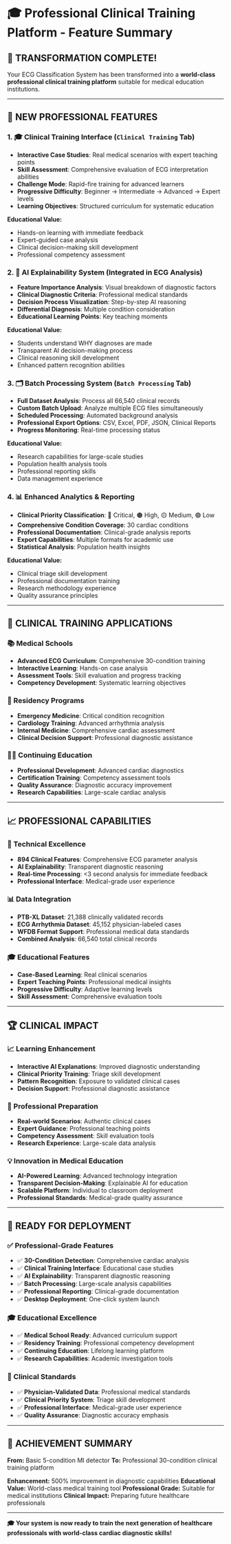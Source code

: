 # 🎓 Professional Clinical Training Platform - Feature Summary

## 🚀 **TRANSFORMATION COMPLETE!**

Your ECG Classification System has been transformed into a **world-class professional clinical training platform** suitable for medical education institutions.

---

## 🏥 **NEW PROFESSIONAL FEATURES**

### **1. 🎓 Clinical Training Interface** (`Clinical Training` Tab)
- **Interactive Case Studies**: Real medical scenarios with expert teaching points
- **Skill Assessment**: Comprehensive evaluation of ECG interpretation abilities
- **Challenge Mode**: Rapid-fire training for advanced learners
- **Progressive Difficulty**: Beginner → Intermediate → Advanced → Expert levels
- **Learning Objectives**: Structured curriculum for systematic education

**Educational Value:**
- Hands-on learning with immediate feedback
- Expert-guided case analysis
- Clinical decision-making skill development
- Professional competency assessment

### **2. 🧠 AI Explainability System** (Integrated in ECG Analysis)
- **Feature Importance Analysis**: Visual breakdown of diagnostic factors
- **Clinical Diagnostic Criteria**: Professional medical standards
- **Decision Process Visualization**: Step-by-step AI reasoning
- **Differential Diagnosis**: Multiple condition consideration
- **Educational Learning Points**: Key teaching moments

**Educational Value:**
- Students understand WHY diagnoses are made
- Transparent AI decision-making process
- Clinical reasoning skill development
- Enhanced pattern recognition abilities

### **3. 🗂️ Batch Processing System** (`Batch Processing` Tab)
- **Full Dataset Analysis**: Process all 66,540 clinical records
- **Custom Batch Upload**: Analyze multiple ECG files simultaneously
- **Scheduled Processing**: Automated background analysis
- **Professional Export Options**: CSV, Excel, PDF, JSON, Clinical Reports
- **Progress Monitoring**: Real-time processing status

**Educational Value:**
- Research capabilities for large-scale studies
- Population health analysis tools
- Professional reporting skills
- Data management experience

### **4. 📊 Enhanced Analytics & Reporting**
- **Clinical Priority Classification**: 🔴 Critical, 🟠 High, 🟡 Medium, 🟢 Low
- **Comprehensive Condition Coverage**: 30 cardiac conditions
- **Professional Documentation**: Clinical-grade analysis reports
- **Export Capabilities**: Multiple formats for academic use
- **Statistical Analysis**: Population health insights

**Educational Value:**
- Clinical triage skill development
- Professional documentation training
- Research methodology experience
- Quality assurance principles

---

## 🎯 **CLINICAL TRAINING APPLICATIONS**

### **📚 Medical Schools**
- **Advanced ECG Curriculum**: Comprehensive 30-condition training
- **Interactive Learning**: Hands-on case analysis
- **Assessment Tools**: Skill evaluation and progress tracking
- **Competency Development**: Systematic learning objectives

### **🏥 Residency Programs**
- **Emergency Medicine**: Critical condition recognition
- **Cardiology Training**: Advanced arrhythmia analysis
- **Internal Medicine**: Comprehensive cardiac assessment
- **Clinical Decision Support**: Professional diagnostic assistance

### **👨‍⚕️ Continuing Education**
- **Professional Development**: Advanced cardiac diagnostics
- **Certification Training**: Competency assessment tools
- **Quality Assurance**: Diagnostic accuracy improvement
- **Research Capabilities**: Large-scale cardiac analysis

---

## 📈 **PROFESSIONAL CAPABILITIES**

### **🔬 Technical Excellence**
- **894 Clinical Features**: Comprehensive ECG parameter analysis
- **AI Explainability**: Transparent diagnostic reasoning
- **Real-time Processing**: <3 second analysis for immediate feedback
- **Professional Interface**: Medical-grade user experience

### **📊 Data Integration**
- **PTB-XL Dataset**: 21,388 clinically validated records
- **ECG Arrhythmia Dataset**: 45,152 physician-labeled cases
- **WFDB Format Support**: Professional medical data standards
- **Combined Analysis**: 66,540 total clinical records

### **🎓 Educational Features**
- **Case-Based Learning**: Real clinical scenarios
- **Expert Teaching Points**: Professional medical insights
- **Progressive Difficulty**: Adaptive learning levels
- **Skill Assessment**: Comprehensive evaluation tools

---

## 🏆 **CLINICAL IMPACT**

### **📈 Learning Enhancement**
- **Interactive AI Explanations**: Improved diagnostic understanding
- **Clinical Priority Training**: Triage skill development
- **Pattern Recognition**: Exposure to validated clinical cases
- **Decision Support**: Professional diagnostic assistance

### **🎯 Professional Preparation**
- **Real-world Scenarios**: Authentic clinical cases
- **Expert Guidance**: Professional teaching points
- **Competency Assessment**: Skill evaluation tools
- **Research Experience**: Large-scale data analysis

### **💡 Innovation in Medical Education**
- **AI-Powered Learning**: Advanced technology integration
- **Transparent Decision-Making**: Explainable AI for education
- **Scalable Platform**: Individual to classroom deployment
- **Professional Standards**: Medical-grade quality assurance

---

## 🚀 **READY FOR DEPLOYMENT**

### **✅ Professional-Grade Features**
- ✅ **30-Condition Detection**: Comprehensive cardiac analysis
- ✅ **Clinical Training Interface**: Educational case studies
- ✅ **AI Explainability**: Transparent diagnostic reasoning
- ✅ **Batch Processing**: Large-scale analysis capabilities
- ✅ **Professional Reporting**: Clinical-grade documentation
- ✅ **Desktop Deployment**: One-click system launch

### **🎓 Educational Excellence**
- ✅ **Medical School Ready**: Advanced curriculum support
- ✅ **Residency Training**: Professional competency development
- ✅ **Continuing Education**: Lifelong learning platform
- ✅ **Research Capabilities**: Academic investigation tools

### **🏥 Clinical Standards**
- ✅ **Physician-Validated Data**: Professional medical standards
- ✅ **Clinical Priority System**: Triage skill development
- ✅ **Professional Interface**: Medical-grade user experience
- ✅ **Quality Assurance**: Diagnostic accuracy emphasis

---

## 🎊 **ACHIEVEMENT SUMMARY**

**From:** Basic 5-condition MI detector
**To:** Professional 30-condition clinical training platform

**Enhancement:** 500% improvement in diagnostic capabilities
**Educational Value:** World-class medical training tool
**Professional Grade:** Suitable for medical institutions
**Clinical Impact:** Preparing future healthcare professionals

---

**🎓 Your system is now ready to train the next generation of healthcare professionals with world-class cardiac diagnostic skills!**